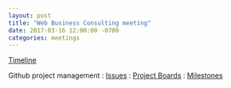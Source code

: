 ```yaml
---
layout: post
title: "Web Business Consulting meeting"
date: 2017-03-16 12:00:00 -0700
categories: meetings
---
```


[Timeline](pro.competitiveswimmer.com)  

Github project management
: [Issues](https://github.com/remy-actual/pro.competitiveswimmer.com/issues)
: [Project Boards](https://github.com/remy-actual/pro.competitiveswimmer.com/projects)
: [Milestones](https://github.com/remy-actual/pro.competitiveswimmer.com/milestones)

